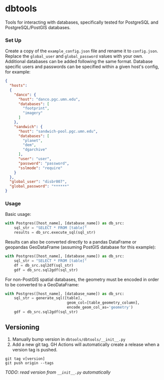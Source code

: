 # dbtools
Tools for interacting with databases, specifically tested for 
PostgreSQL and PostgreSQL/PostGIS databases.

### Set Up
Create a copy of the `example_config.json` file and rename it to
`config.json`. Replace the `global_user` and `global_password` 
values with your own. Additional databases can be added following 
the same format. Database specific users and passwords can be 
specified within a given host's config, for example:
```json
{
  "hosts":
  {
    "danco": {
      "host": "danco.pgc.umn.edu",
      "databases": [
        "footprint",
        "imagery"
      ]
    },
    "sandwich": {
      "host": "sandwich-pool.pgc.umn.edu",
      "databases": [
        "planet",
        "dem",
        "dgarchive"
      ],
      "user": "user",
      "password": "password",
      "sslmode": "require"
    }
  },
  "global_user": "disbr007",
  "global_password": "******"
}
```

### Usage
Basic usage:
```python
with Postgres([host_name], [database_name]) as db_src:
    sql_str = "SELECT * FROM [table]"
    results = db_src.execute_sql(sql_str)
```

Results can also be converted directly to a pandas DataFrame 
or geopandas GeoDataFrame (assuming PostGIS database for this example):
```python
with Postgres([host_name], [database_name]) as db_src:
    sql_str = "SELECT * FROM [table]"
    df = db_src.sql2df(sql_str)
    gdf = db_src.sql2gdf(sql_str)
```

For non-PostGIS spatial databases, the geometry must be encoded in 
order to be converted to a GeoDataFrame:
```python
with Postgres([host_name], [database_name]) as db_src:
    sql_str = generate_sql([table], 
                            geom_col=[table_geometry_column], 
                            encode_geom_col_as='geometry')
    gdf = db_src.sql2gdf(sql_str)
```

## Versioning
1. Manually bump version in `dbtools/dbtools/__init__.py`
2. Add a new git tag. GH Actions will automatically create a release when a version tag is pushed.
```
git tag v[version]
git push origin --tags
```

_TODO: read version from `__init__.py` automatically_
<!--- TODO
- read hosts/dbs/username/passwords directly from .pgpass
-use .ini connection files, e.g. https://www.postgresql.org/docs/9.1/libpq-pgservice.html
---> 
